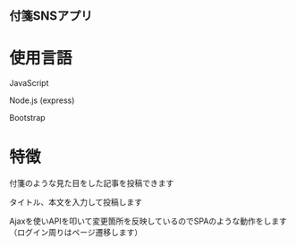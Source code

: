 ## 付箋SNSアプリ

# 使用言語

JavaScript

Node.js (express)

Bootstrap

# 特徴

付箋のような見た目をした記事を投稿できます

タイトル、本文を入力して投稿します

Ajaxを使いAPIを叩いて変更箇所を反映しているのでSPAのような動作をします（ログイン周りはページ遷移します）
